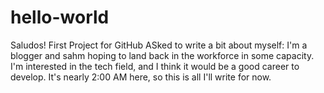 # hello-world
Saludos! First Project for GitHub
ASked to write a bit about myself:
I'm a blogger and sahm hoping to land back in the workforce in some capacity.
I'm interested in the tech field, and I think it would be a good career to develop.
It's nearly 2:00 AM here, so this is all I'll write for now.
